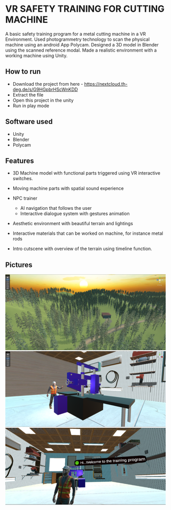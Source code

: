 

# VR SAFETY TRAINING FOR CUTTING MACHINE 

A basic safety training program for a metal cutting machine in a VR Environment. Used photogrammetry technology to scan the physical machine using an android App Polycam. Designed a 3D model in Blender using the scanned reference modal. Made a realistic environment with a working machine using Unity. 

## How to run

- Download the project from here - https://nextcloud.th-deg.de/s/G9HGpbrHScWnKDD
- Extract the file 
- Open this project in the unity
- Run in play mode

## Software used

- Unity
- Blender
- Polycam

##  Features

- 3D Machine model with functional parts triggered using VR interactive switches.
- Moving machine parts with spatial sound experience
- NPC trainer 
    - AI navigation that follows the user
    - Interactive dialogue system with gestures animation
    
- Aesthetic environment with beautiful terrain and lightings
- Interactive materials that can be worked on machine, for instance metal rods
- Intro cutscene with overview of the terrain using timeline function. 

## Pictures 

![](/Terrain.png)
![](NPC_with_machine.png)
![](/NPC_message_box.png)